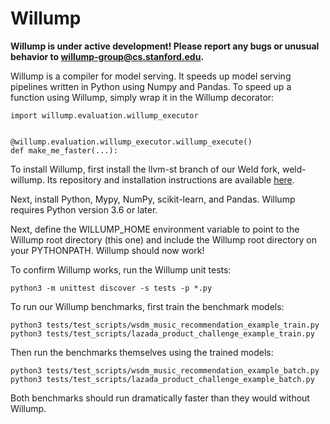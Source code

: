 # Willump

**Willump is under active development!  Please report any bugs or unusual behavior to [willump-group@cs.stanford.edu](willump-group@cs.stanford.edu).**

Willump is a compiler for model serving.  It speeds up model serving pipelines written
in Python using Numpy and Pandas.  To speed up a function using Willump, simply
wrap it in the Willump decorator: 

    import willump.evaluation.willump_executor
    
    
    @willump.evaluation.willump_executor.willump_execute()
    def make_me_faster(...):
    
To install Willump, first install the llvm-st branch of our Weld fork, weld-willump.
Its repository and installation instructions are available 
[here](https://github.com/stanford-futuredata/weld-willump/tree/llvm-st).

Next, install Python, Mypy, NumPy, scikit-learn, and Pandas.  Willump requires Python
version 3.6 or later.

Next, define the WILLUMP_HOME environment variable to point
to the Willump root directory (this one) and include the Willump root directory
on your PYTHONPATH.  Willump should now work!

To confirm Willump works, run the Willump unit tests:

    python3 -m unittest discover -s tests -p *.py

To run our Willump benchmarks, first train the benchmark models:

    python3 tests/test_scripts/wsdm_music_recommendation_example_train.py
    python3 tests/test_scripts/lazada_product_challenge_example_train.py
    
Then run the benchmarks themselves using the trained models:

    python3 tests/test_scripts/wsdm_music_recommendation_example_batch.py
    python3 tests/test_scripts/lazada_product_challenge_example_batch.py
    
Both benchmarks should run dramatically faster than they would without Willump.